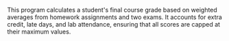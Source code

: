 This program calculates a student's final course grade based on weighted averages from homework assignments and two exams. It accounts for extra credit, late days, and lab attendance, ensuring that all scores are capped at their maximum values.
